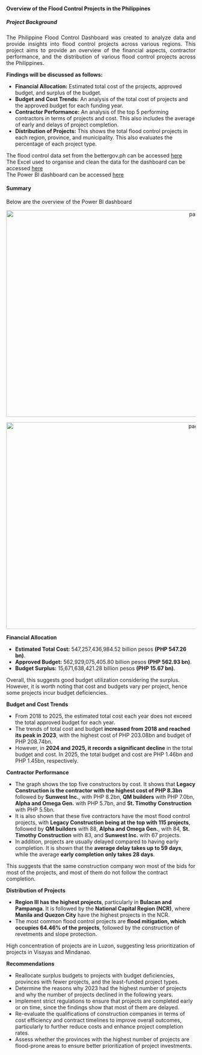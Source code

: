 #### Overview of the Flood Control Projects in the Philippines

##### Project Background

<p align="justify"> The Philippine Flood Control Dashboard was created to analyze data and provide insights into flood control projects across various regions. This project aims to provide an overview of the financial aspects, contractor performance, and the distribution of various flood control projects across the Philippines. </p>

**Findings will be discussed as follows:**
- **Financial Allocation:** Estimated total cost of the projects, approved budget, and surplus of the budget.
- **Budget and Cost Trends:** An analysis of the total cost of projects and the approved budget for each funding year.
- **Contractor Performance:** An analysis of the top 5 performing contractors in terms of projects and cost. This also includes the average of early and delays of project completion.
- **Distribution of Projects:** This shows the total flood control projects in each region, province, and municipality. This also evaluates the percentage of each project type.

The flood control data set from the bettergov.ph can be accessed [here](https://bettergov.ph/flood-control-projects)    
The Excel used to organise and clean the data for the dashboard can be accessed [here](https://github.com/jasminerendorio/Data_Project/blob/main/Flood%20Control%20Project%20-%20Data.xlsx)    
The Power BI dashboard can be accessed [here](https://github.com/jasminerendorio/Data_Project/blob/main/Flood%20Control%20Project.pbix)

#### Summary

Below are the overview of the Power BI dashboard

<p align="center"> <img width="1000" height="550" alt="page 1" src="https://github.com/user-attachments/assets/bebf5b47-0a38-4472-8e9e-e27971d3167f" /> </p>

<p align="center"> <img width="1000" height="550" alt="page 2" src="https://github.com/user-attachments/assets/e9a4af88-3a88-4e95-a76d-430f169599f3" /> </p> 

**Financial Allocation**
- **Estimated Total Cost:** 547,257,436,984.52  billion pesos **(PHP 547.26 bn)**. 
- **Approved Budget:** 562,929,075,405.80 billion pesos **(PHP 562.93 bn)**.
- **Budget Surplus:** 15,671,638,421.28 billion pesos **(PHP 15.67 bn)**.

Overall, this suggests good budget utilization considering the surplus. However, it is worth noting that cost and budgets vary per project, hence some projects incur budget deficiencies.

**Budget and Cost Trends**
- From 2018 to 2025, the estimated total cost each year does not exceed the total approved budget for each year.
- The trends of total cost and budget **increased from 2018 and reached its peak in 2023**, with the highest cost of PHP 203.08bn and budget of PHP 208.74bn.
- However, in **2024 and 2025, it records a significant decline** in the total budget and cost. In 2025, the total budget and cost are PHP 1.46bn and PHP 1.45bn, respectively.
  
**Contractor Performance**
- The graph shows the top five constructors by cost. It shows that **Legacy Construction is the contractor with the highest cost of PHP 8.3bn** followed by **Sunwest Inc.**, with PHP 8.2bn, **QM builders** with PHP 7.0bn, **Alpha and Omega Gen.** with PHP 5.7bn, and **St. Timothy Construction** with PHP 5.5bn.
- It is also shown that these five contractors have the most flood control projects, with **Legacy Construction being at the top with 115 projects**, followed by **QM builders** with 88, **Alpha and Omega Gen.**, with 84, **St. Timothy Construction** with 83, and **Sunwest Inc.** with 67 projects.
- In addition, projects are usually delayed compared to having early completion. It is shown that the **average delay takes up to 59 days**, while the average **early completion only takes 28 days**.

This suggests that the same construction company won most of the bids for most of the projects, and most of them do not follow the contract completion. 

**Distribution of Projects**
- **Region III has the highest projects**, particularly in **Bulacan and Pampanga**.  It is followed by the **National Capital Region (NCR)**, where **Manila and Quezon City** have the highest projects in the NCR.
- The most common flood control projects are **flood mitigation, which occupies 64.46% of the projects**, followed by the construction of revetments and slope protection.

High concentration of projects are in Luzon, suggesting less prioritization of projects in Visayas and Mindanao.

**Recommendations**
- Reallocate surplus budgets to projects with budget deficiencies, provinces with fewer projects, and the least-funded project types.
- Determine the reasons why 2023 had the highest number of projects and why the number of projects declined in the following years.
- Implement strict regulations to ensure that projects are completed early or on time, since the findings show that most of them are delayed.
- Re-evaluate the qualifications of construction companies in terms of cost efficiency and contract timelines to improve overall outcomes, particularly to further reduce costs and enhance project completion rates.
- Assess whether the provinces with the highest number of projects are flood-prone areas to ensure better prioritization of project investments.










